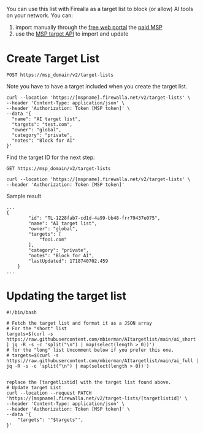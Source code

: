 You can use this list with Firealla as a target list to block (or allow) AI tools on your network. You can: 
1. import manually through the [free web portal](https://my.firewalla.com) the [paid MSP](https://firewalla.net)
2. use the [MSP target API](https://kaleb.firewalla.net/api/docs/api-reference/target-lists/) to import and update

# Create Target List 
`POST https://msp_domain/v2/target-lists`

Note you have to have a target included when you create the target list. 
```
curl --location 'https://[mspname].firewalla.net/v2/target-lists' \
--header 'Content-Type: application/json' \
--header 'Authorization: Token [MSP token]' \
--data '{
  "name": "AI target list",
  "targets": "test.com",
  "owner": "global",
  "category": "private",
  "notes": "Block for AI"
}'
```
Find the target ID for the next step:

`GET https://msp_domain/v2/target-lists`

```
curl --location 'https://[mspname].firewalla.net/v2/target-lists' \
--header 'Authorization: Token [MSP token]'
```

Sample result
```
...
{
        "id": "TL-1228fab7-cd1d-4a99-bb48-frr79437e075",
        "name": "AI target list",
        "owner": "global",
        "targets": [
            "foo1.com"
        ],
        "category": "private",
        "notes": "Block for AI",
        "lastUpdated": 1718740702.459
    }
...
```

# Updating the target list

```
#!/bin/bash

# Fetch the target list and format it as a JSON array
# For the "short" list
targets=$(curl -s https://raw.githubusercontent.com/mbierman/AItargetlist/main/ai_short | jq -R -s -c 'split("\n") | map(select(length > 0))')
# for the "long" list Uncomment below if you prefer this one. 
# targets=$(curl -s https://raw.githubusercontent.com/mbierman/AItargetlist/main/ai_full | jq -R -s -c 'split("\n") | map(select(length > 0))')


replace the [targetlistid] with the target list found above.
# Update target List
curl --location --request PATCH 'https://[mspname].firewalla.net/v2/target-lists/[targetlistid]' \
--header 'Content-Type: application/json' \
--header 'Authorization: Token [MSP token]' \
--data '{
    "targets": '"$targets"',
}'
```
